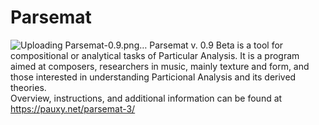 # Parsemat
![Uploading Parsemat-0.9.png…]()
Parsemat v. 0.9 Beta is a tool for compositional or analytical tasks of Particular Analysis. 
It is a program aimed at composers, researchers in music, mainly texture and form, and those interested in understanding Particional Analysis and its derived theories.  
Overview, instructions, and additional information can be found at https://pauxy.net/parsemat-3/
